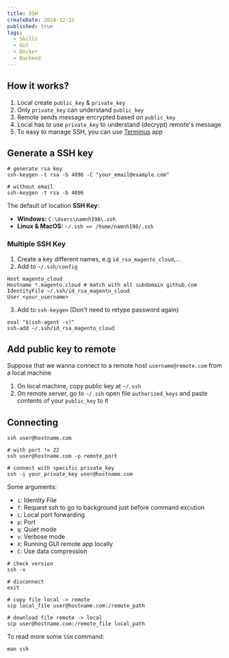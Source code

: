```yaml
---
title: SSH
createDate: 2024-12-15
published: true
tags:
  - Skills
  - Git
  - Docker
  - Backend
---
```

## How it works?
1. Local create `public_key` & `private_key`
2. Only `private_key` can understand `public_key`
3. Remote sends message encrypted based on `public_key`
4. Local has to use `private_key` to understand (decrypt) remote's message
5. To easy to manage SSH, you can use [Terminus](https://termius.com/) app
## Generate a SSH key

```shell
# generate rsa key
ssh-keygen -t rsa -b 4096 -C "your_email@example.com"

# without email
ssh-keygen -t rsa -b 4096
```

The default of location **SSH Key**:
- **Windows:** `C:\Users\namnh198\.ssh`
- **Linux & MacOS:** `~/.ssh => /home/namnh198/.ssh`
### Multiple SSH Key
1. Create a key different names, e.g `id_rsa_magento_cloud`,...
2. Add to `~/.ssh/config`
   
```
Host magento_cloud
Hostname *.magento.cloud # match with all subdomain github.com
IdentityFile ~/.ssh/id_rsa_magento_cloud
User <your_username>
```

3. Add to `ssh-keygen` (Don't need to retype password again)

```shell
eval "$(ssh-agent -s)"
ssh-add ~/.ssh/id_rsa_magento_cloud
```
## Add public key to remote
Suppose that we wanna connect to a remote host `username@remote.com` from a local machine
1. On local machine, copy public key at `~/.ssh`
2. On remote server, go to `~/.ssh` open file `authorized_keys` and paste contents of your `public_key` to it
## Connecting

```shell
ssh user@hostname.com

# with port != 22
ssh user@hostname.com -p remote_port

# connect with specific private_key
ssh -i your_private_key user@hostname.com
```

Some arguments:
- `i`: Identity File
- `f`: Request ssh to go to background just before command excution
- `L`: Local port forwarding
- `p`: Port
- `q`: Quiet mode
- `v`: Verbose mode
- `X`: Running GUI remote app locally
- `C`: Use data compression
  
```shell
# check version
ssh -v

# disconnect 
exit

# copy file local -> remote
scp local_file user@hostname.com:/remote_path

# download file remote -> local
scp user@hostname.com:/remote_file local_path
```

To read more some `SSH` command:

```shell
man ssh
```
